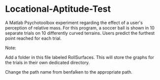 # Locational-Aptitude-Test
A Matlab Psychotoolbox experiment regarding the effect of a user's perception of relative mass. For this program, a soccer ball is shown in 10 separate trials on 10 differently curved terrains. Users predict the furthest point reached for each trial.

Note: 

Add a folder in this file labeled RollSurfaces. This will store the graphs for the trials in their own dedicated directory.

Change the path name from benfalken to the appropriate path.
